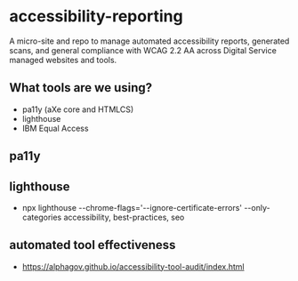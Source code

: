 # accessibility-reporting
A micro-site and repo to manage automated accessibility reports, generated scans, and general compliance with WCAG 2.2 AA across Digital Service managed websites and tools.

## What tools are we using?
- pa11y (aXe core and HTMLCS)
- lighthouse
- IBM Equal Access


## pa11y

## lighthouse
- npx lighthouse <url> --chrome-flags='--ignore-certificate-errors' --only-categories accessibility, best-practices, seo


## automated tool effectiveness
- https://alphagov.github.io/accessibility-tool-audit/index.html